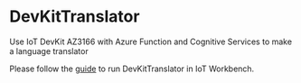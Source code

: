# DevKitTranslator
Use IoT DevKit AZ3166 with Azure Function and Cognitive Services to make a language translator



Please follow the [guide](https://github.com/IoTDevEnvExamples/DevKitTranslator/blob/master/Device/Readme.md) to run DevKitTranslator in IoT Workbench.
